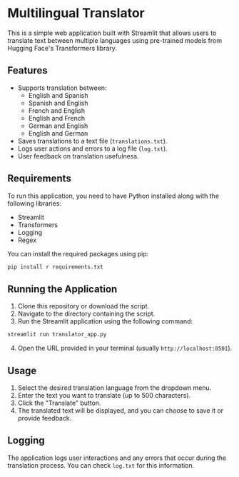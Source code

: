 # Multilingual Translator

This is a simple web application built with Streamlit that allows users to translate text between multiple languages using pre-trained models from Hugging Face's Transformers library.

## Features

- Supports translation between:
  - English and Spanish
  - Spanish and English
  - French and English
  - English and French
  - German and English
  - English and German
- Saves translations to a text file (`translations.txt`).
- Logs user actions and errors to a log file (`log.txt`).
- User feedback on translation usefulness.

## Requirements

To run this application, you need to have Python installed along with the following libraries:

- Streamlit
- Transformers
- Logging
- Regex

You can install the required packages using pip:

```bash
pip install r requirements.txt
```

## Running the Application

1. Clone this repository or download the script.
2. Navigate to the directory containing the script.
3. Run the Streamlit application using the following command:

```bash
streamlit run translator_app.py
```

4. Open the URL provided in your terminal (usually `http://localhost:8501`).

## Usage

1. Select the desired translation language from the dropdown menu.
2. Enter the text you want to translate (up to 500 characters).
3. Click the "Translate" button.
4. The translated text will be displayed, and you can choose to save it or provide feedback.

## Logging

The application logs user interactions and any errors that occur during the translation process. You can check `log.txt` for this information.

